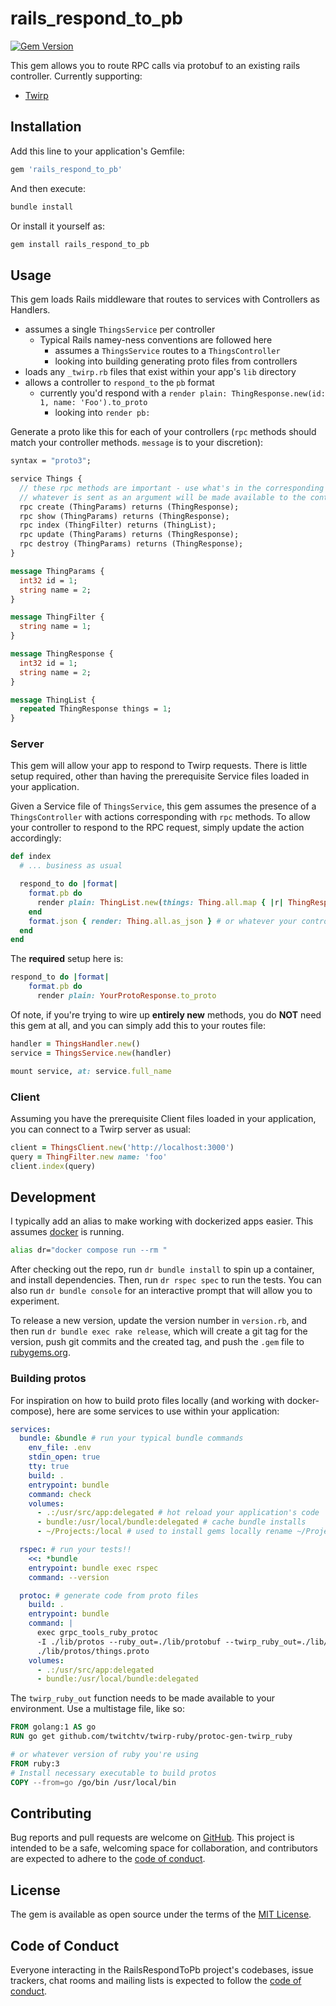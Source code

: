 # rails_respond_to_pb

[![Gem Version](https://badge.fury.io/rb/rails_respond_to_pb.svg)](https://badge.fury.io/rb/rails_respond_to_pb)

This gem allows you to route RPC calls via protobuf to an existing rails controller. Currently supporting:

- [Twirp](https://github.com/twitchtv/twirp-ruby)

## Installation

Add this line to your application's Gemfile:

```ruby
gem 'rails_respond_to_pb'
```

And then execute:

```sh
bundle install
```

Or install it yourself as:

```sh
gem install rails_respond_to_pb
```

## Usage

This gem loads Rails middleware that routes to services with Controllers as Handlers.

- assumes a single `ThingsService` per controller
  - Typical Rails namey-ness conventions are followed here
    - assumes a `ThingsService` routes to a `ThingsController`
    - looking into building generating proto files from controllers
- loads any `_twirp.rb` files that exist within your app's `lib` directory
- allows a controller to `respond_to` the `pb` format
  - currently you'd respond with a `render plain: ThingResponse.new(id: 1, name: 'Foo').to_proto`
    - looking into `render pb:`

Generate a proto like this for each of your controllers (`rpc` methods should match your controller methods. `message` is to your discretion):

```proto
syntax = "proto3";

service Things {
  // these rpc methods are important - use what's in the corresponding ThingsController.
  // whatever is sent as an argument will be made available to the controller as `params`
  rpc create (ThingParams) returns (ThingResponse);
  rpc show (ThingParams) returns (ThingResponse);
  rpc index (ThingFilter) returns (ThingList);
  rpc update (ThingParams) returns (ThingResponse);
  rpc destroy (ThingParams) returns (ThingResponse);
}

message ThingParams {
  int32 id = 1;
  string name = 2;
}

message ThingFilter {
  string name = 1;
}

message ThingResponse {
  int32 id = 1;
  string name = 2;
}

message ThingList {
  repeated ThingResponse things = 1;
}
```

### Server

This gem will allow your app to respond to Twirp requests. There is little setup required, other than having the prerequisite Service files loaded in your application.

Given a Service file of `ThingsService`, this gem assumes the presence of a `ThingsController` with actions corresponding with `rpc` methods. To allow your controller to respond to the RPC request, simply update the action accordingly:

```ruby
def index
  # ... business as usual

  respond_to do |format|
    format.pb do
      render plain: ThingList.new(things: Thing.all.map { |r| ThingResponse.new(r.as_json) }).to_proto
    end
    format.json { render: Thing.all.as_json } # or whatever your controller responds to usually
  end
end
```

The **required** setup here is:

```ruby
respond_to do |format|
    format.pb do
      render plain: YourProtoResponse.to_proto
```

Of note, if you're trying to wire up **entirely new** methods, you do **NOT** need this gem at all, and you can simply add this to your routes file:

```ruby
handler = ThingsHandler.new()
service = ThingsService.new(handler)

mount service, at: service.full_name
```

### Client

Assuming you have the prerequisite Client files loaded in your application, you can connect to a Twirp server as usual:

```ruby
client = ThingsClient.new('http://localhost:3000')
query = ThingFilter.new name: 'foo'
client.index(query)
```

## Development

I typically add an alias to make working with dockerized apps easier. This assumes [docker](https://docs.docker.com/get-docker/) is running.

```sh
alias dr="docker compose run --rm "
```

After checking out the repo, run `dr bundle install` to spin up a container, and install dependencies. Then, run `dr rspec spec` to run the tests. You can also run `dr bundle console` for an interactive prompt that will allow you to experiment.

To release a new version, update the version number in `version.rb`, and then run `dr bundle exec rake release`, which will create a git tag for the version, push git commits and the created tag, and push the `.gem` file to [rubygems.org](https://rubygems.org).

### Building protos

For inspiration on how to build proto files locally (and working with docker-compose), here are some services to use within your application:

```yaml
services:
  bundle: &bundle # run your typical bundle commands
    env_file: .env
    stdin_open: true
    tty: true
    build: .
    entrypoint: bundle
    command: check
    volumes:
      - .:/usr/src/app:delegated # hot reload your application's code
      - bundle:/usr/local/bundle:delegated # cache bundle installs
      - ~/Projects:/local # used to install gems locally rename ~/Projects to whichever dir your code lives in

  rspec: # run your tests!!
    <<: *bundle
    entrypoint: bundle exec rspec
    command: --version

  protoc: # generate code from proto files
    build: .
    entrypoint: bundle
    command: |
      exec grpc_tools_ruby_protoc
      -I ./lib/protos --ruby_out=./lib/protobuf --twirp_ruby_out=./lib/protobuf
      ./lib/protos/things.proto
    volumes:
      - .:/usr/src/app:delegated
      - bundle:/usr/local/bundle:delegated
```

The `twirp_ruby_out` function needs to be made available to your environment. Use a multistage file, like so:

```dockerfile
FROM golang:1 AS go
RUN go get github.com/twitchtv/twirp-ruby/protoc-gen-twirp_ruby

# or whatever version of ruby you're using
FROM ruby:3
# Install necessary executable to build protos
COPY --from=go /go/bin /usr/local/bin
```

## Contributing

Bug reports and pull requests are welcome on [GitHub](https://github.com/[USERNAME]/rails_respond_to_pb). This project is intended to be a safe, welcoming space for collaboration, and contributors are expected to adhere to the [code of conduct](https://github.com/[USERNAME]/rails_respond_to_pb/blob/main/CODE_OF_CONDUCT.md).

## License

The gem is available as open source under the terms of the [MIT License](https://opensource.org/licenses/MIT).

## Code of Conduct

Everyone interacting in the RailsRespondToPb project's codebases, issue trackers, chat rooms and mailing lists is expected to follow the [code of conduct](https://github.com/[USERNAME]/rails_respond_to_pb/blob/main/CODE_OF_CONDUCT.md).
